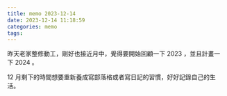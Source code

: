 ```yaml
---
title: memo 2023-12-14
date: 2023-12-14 11:18:59
categories: memo
tags:
---
```


昨天老家整修動工，剛好也接近月中，覺得要開始回顧一下 2023 ，並且計畫一下 2024 。

12 月剩下的時間想要重新養成寫部落格或者寫日記的習慣，好好記錄自己的生活。
